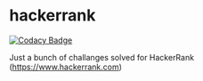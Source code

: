 # hackerrank
[![Codacy Badge](https://api.codacy.com/project/badge/Grade/186dd0a2b7544aa19164b49cae3f1d2e)](https://app.codacy.com/app/theangi/hackerrank?utm_source=github.com&utm_medium=referral&utm_content=theangi/hackerrank&utm_campaign=badger)

Just a bunch of challanges solved for HackerRank (https://www.hackerrank.com) 